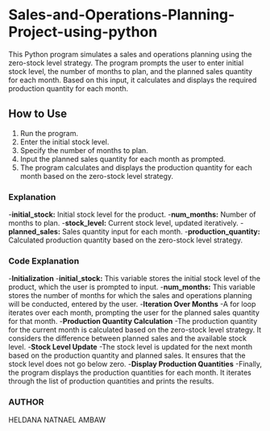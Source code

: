 # Sales-and-Operations-Planning-Project-using-python
This Python program simulates a sales and operations planning using the zero-stock level strategy. The program prompts the user to enter initial stock level, the number of months to plan, and the planned sales quantity for each month. Based on this input, it calculates and displays the required production quantity for each month.

## How to Use
1. Run the program.
2. Enter the initial stock level.
3. Specify the number of months to plan.
4. Input the planned sales quantity for each month as prompted.
5. The program calculates and displays the production quantity for each month based on the zero-stock level strategy.

### Explanation
-**initial_stock:** Initial stock level for the product.
-**num_months:** Number of months to plan.
-**stock_level:** Current stock level, updated iteratively.
-**planned_sales:** Sales quantity input for each month.
-**production_quantity:** Calculated production quantity based on the zero-stock level strategy.

### Code Explanation
-**Initialization** 
  -**initial_stock:** This variable stores the initial stock level of the product, which the user is prompted to input.
  -**num_months:** This variable stores the number of months for which the sales and operations planning will be conducted, entered by the user.
-**Iteration Over Months**
  -A for loop iterates over each month, prompting the user for the planned sales quantity for that month.
-**Production Quantity Calculation**
  -The production quantity for the current month is calculated based on the zero-stock level strategy. It considers the difference between planned sales and the available stock level.
-**Stock Level Update**
 -The stock level is updated for the next month based on the production quantity and planned sales. It ensures that the stock level does not go below zero.
-**Display Production Quantities**
-Finally, the program displays the production quantities for each month. It iterates through the list of production quantities and prints the results.

### AUTHOR
HELDANA NATNAEL AMBAW
